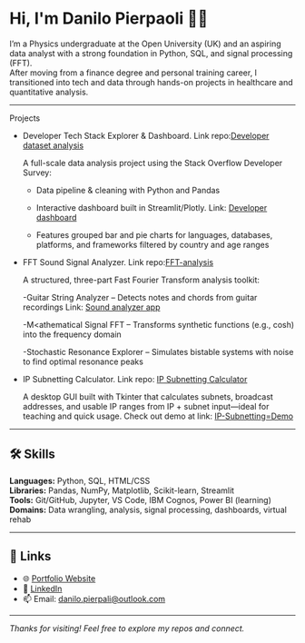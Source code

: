 # Hi, I'm Danilo Pierpaoli 🤌🏻

I’m a Physics undergraduate at the Open University (UK) and an aspiring data analyst with a strong foundation in Python, SQL, and signal processing (FFT).  
After moving from a finance degree and personal training career, I transitioned into tech and data through hands-on projects in healthcare and quantitative analysis.

-----------------------------------------------------------
Projects
- Developer Tech Stack Explorer & Dashboard. Link repo:[Developer dataset analysis](https://github.com/DaniloPierpaoli/Developer-job-market-analysis)
 
  A full-scale data analysis project using the Stack Overflow Developer Survey:
  
  - Data pipeline & cleaning with Python and Pandas

  - Interactive dashboard built in Streamlit/Plotly. Link: [Developer dashboard](https://developer-job-market-analysis-gsobxkwepp7dsfdus2dznn.streamlit.app/)

  - Features grouped bar and pie charts for languages, databases, platforms, and frameworks filtered by country and age ranges


- FFT Sound Signal Analyzer.  Link repo:[FFT-analysis](https://github.com/DaniloPierpaoli/FFT-Signal-Analysis)
 
  A structured, three-part Fast Fourier Transform analysis toolkit:

  -Guitar String Analyzer – Detects notes and chords from guitar recordings Link: [Sound analyzer app](https://fft-analyzer-app-gqnbgv3c5dns4qswe8phvc.streamlit.app/)

  -M<athematical Signal FFT – Transforms synthetic functions (e.g., cosh) into the frequency domain

  -Stochastic Resonance Explorer – Simulates bistable systems with noise to find optimal resonance peaks

- IP Subnetting Calculator.  Link repo: [IP Subnetting Calculator](https://github.com/DaniloPierpaoli/IP-subnetting-calculator-APP)
 
  A desktop GUI built with Tkinter that calculates subnets, broadcast addresses, and usable IP ranges from IP + subnet input—ideal for teaching and quick usage.
  Check out demo at link: [IP-Subnetting=Demo](https://www.linkedin.com/posts/danilo-pierpaoli_pythonprogramming-python-developer-activity-7093614365836238848-ZMFu?utm_source=share&utm_medium=member_desktop&rcm=ACoAAB-tp_cB1LdZq7bCYNAWiskqbLF9nWVt37k)
 




-----------------------------------------------------------

## 🛠️ Skills

**Languages:** Python, SQL, HTML/CSS  
**Libraries:** Pandas, NumPy, Matplotlib, Scikit-learn, Streamlit  
**Tools:** Git/GitHub, Jupyter, VS Code, IBM Cognos, Power BI (learning)  
**Domains:** Data wrangling, analysis, signal processing, dashboards, virtual rehab

-----------------------------------------------------------

## 🔗 Links

- 🌐 [Portfolio Website](https://danilopierpaoli.github.io/danilo-pierpaoli.github.io)
- 💼 [LinkedIn](https://www.linkedin.com/in/danilo-pierpaoli)
- 📫 Email: [danilo.pierpali@outlook.com](mailto:danilo.pierpali@outlook.com)

---

_Thanks for visiting! Feel free to explore my repos and connect._

